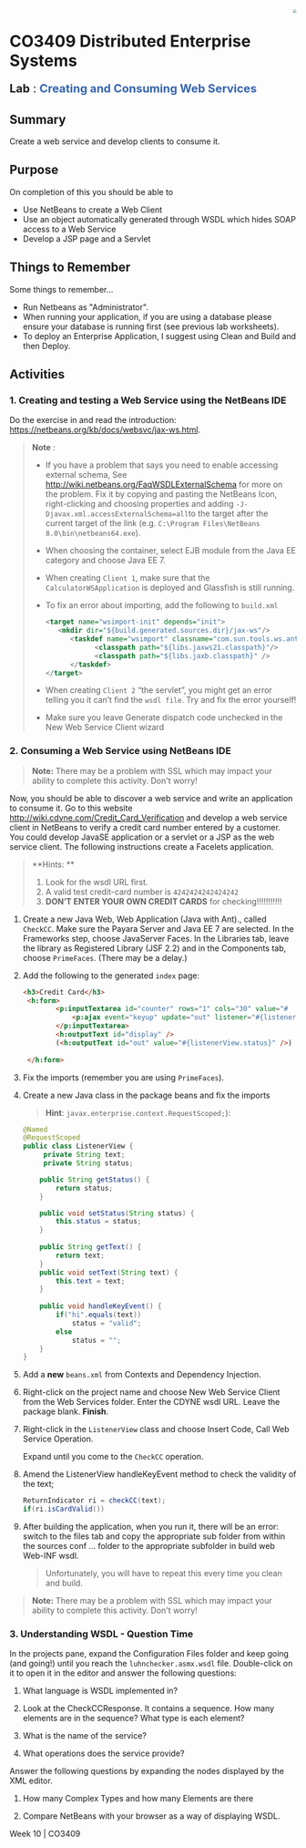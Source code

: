<img  align="right" src="https://raw.githubusercontent.com/UCLAN-Programming/CO1404/70743259b9a3cc7da1aa57548388b5b7c5703dc6/Images/uclan-logo-2020.svg" style="zoom:40%" />



# CO3409 Distributed Enterprise Systems

<p style="font-size:20px;"> <b>Lab</b> : <span style="color:#3664ad;" ><b>Creating and Consuming Web Services</b></span></p>



## Summary

Create a web service and develop clients to consume it.



## Purpose

On completion of this you should be able to

- Use NetBeans to create a Web Client
- Use an object automatically generated through WSDL     which hides SOAP access to a Web Service
- Develop a JSP page and a Servlet



## Things to Remember

Some things to remember...

- Run Netbeans as "Administrator".
- When running your application, if you are using a database please ensure your database is running first (see previous lab worksheets).
- To deploy an Enterprise Application, I suggest using Clean and Build and then Deploy.



## Activities



### 1. Creating and testing a Web Service using the NetBeans IDE

Do the exercise in and read the introduction: https://netbeans.org/kb/docs/websvc/jax-ws.html.

> **Note** : 
>
> - If you have a problem that says you need to enable accessing external schema, See http://wiki.netbeans.org/FaqWSDLExternalSchema for more on the problem. Fix it by copying and pasting the NetBeans Icon, right-clicking     and choosing properties and adding     `-J-Djavax.xml.accessExternalSchema=all`to the target after the current target of the link (e.g. `C:\Program Files\NetBeans     8.0\bin\netbeans64.exe`).
>
> - When choosing the container, select EJB module from the Java EE category and     choose Java EE 7.
>
> - When creating `Client 1`, make sure that the `CalculatorWSApplication` is deployed     and Glassfish is still running.
>
> - To fix an error about importing, add the following to `build.xml`
>
>   ```XML
>   <target name="wsimport-init" depends="init">
>      <mkdir dir="${build.generated.sources.dir}/jax-ws"/>
>         <taskdef name="wsimport" classname="com.sun.tools.ws.ant.WsImport">
>               <classpath path="${libs.jaxws21.classpath}"/>
>               <classpath path="${libs.jaxb.classpath}" />
>         </taskdef>
>   </target>
>   ```
>
> - When  creating `Client 2` “the servlet”, you might get an error telling you it can’t find the `wsdl file`. Try and fix the error yourself! 
>
> - Make sure you leave Generate dispatch code unchecked in the New Web Service     Client wizard 



### 2. Consuming a Web Service using NetBeans IDE

> **Note:** There may be a problem with SSL which may impact your ability to complete this activity. Don't worry! 

Now, you should be able to discover a web service and write an application to consume it. Go to this website http://wiki.cdyne.com/Credit_Card_Verification and develop a web service client in NetBeans to verify a credit card number entered by a customer. You could develop JavaSE application or a servlet or a JSP as the web service client. The following instructions create a Facelets application.

> **Hints: **
>
> 1. Look for the wsdl URL first. 
> 2. A valid test credit-card number is `4242424242424242`
> 3. **DON’T ENTER YOUR OWN CREDIT CARDS** for checking!!!!!!!!!!!



1. Create a new Java Web, Web Application (Java with Ant)., called `CheckCC`. Make sure the Payara Server and Java EE 7 are selected. In the Frameworks step, choose JavaServer Faces. In the Libraries tab, leave the library as Registered Library (JSF 2.2) and in the Components tab, choose `PrimeFaces`. (There may be a delay.)

   

2. Add the following to the generated `index` page:

   ```HTML
   <h3>Credit Card</h3>
   	<h:form>
           <p:inputTextarea id="counter" rows="1" cols="30" value="#				{listenerView.text}" counter="display" maxlength="25" 			counterTemplate="{0} characters remaining." autoResize="false" >
               <p:ajax event="keyup" update="out" listener="#{listenerView.handleKeyEvent}" />
           </p:inputTextarea>
           <h:outputText id="display" />
           (<h:outputText id="out" value="#{listenerView.status}" />)
           
   	</h:form>
   ```

   

3. Fix the imports (remember you are using `PrimeFaces`).

4. Create a new Java class in the package beans and fix the imports

   > **Hint**: `javax.enterprise.context.RequestScoped;`):

   ```java
   @Named
   @RequestScoped
   public class ListenerView {
        private String text;
        private String status;
   
       public String getStatus() {
           return status;
       }
   
       public void setStatus(String status) {
           this.status = status;
       }
    
       public String getText() {
           return text;
       }
       public void setText(String text) {
           this.text = text;
       }
        
       public void handleKeyEvent() {
           if("hi".equals(text))
               status = "valid";
           else
               status = "";
       }
   }
   ```

5. Add a **new** `beans.xml` from Contexts and Dependency Injection.

   

6. Right-click on the project name and choose New Web Service Client from the Web Services folder. Enter the CDYNE wsdl URL. Leave the package blank. **Finish**.

   

7. Right-click in the `ListenerView` class and choose Insert Code, Call Web Service Operation.

   Expand until you come to the `CheckCC` operation.

8. Amend the ListenerView handleKeyEvent method to check the validity of the text;

   ```java
   ReturnIndicator ri = checkCC(text);
   if(ri.isCardValid())
   ```

   

9. After building the application, when you run it, there will be an error: switch to the files tab and copy the appropriate sub folder from within the sources conf … folder to the appropriate subfolder in build web Web-INF wsdl.

   > Unfortunately, you will have to repeat this every time you clean and build.



> **Note:** There may be a problem with SSL which may impact your ability to complete this activity. Don't worry! 



### 3. Understanding WSDL - Question Time 

In the projects pane, expand the Configuration Files folder and keep going (and going!) until you reach the `luhnchecker.asmx.wsdl` file. Double-click on it to open it in the editor and answer the following questions: 



1. What language is WSDL implemented in?

   

2. Look at the CheckCCResponse. It contains a sequence. How many elements are in the sequence? What type is each element?

   

3. What is the name of the service?

   

4. What operations does the service provide?



Answer the following questions by expanding the nodes displayed by the XML editor.

1. How many Complex Types and how many Elements are there

   

2. Compare NetBeans with your browser as a way of displaying WSDL.



<div class=footer><div class=footer-text>Week 10 | CO3409 </div></div>

